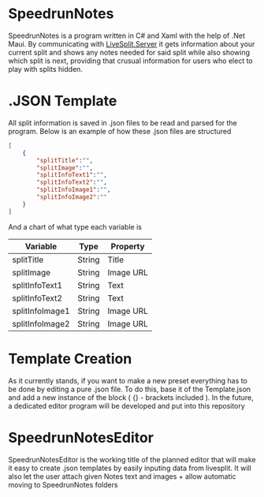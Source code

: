 # SpeedrunNotes
SpeedrunNotes is a program written in C# and Xaml with the help of .Net Maui. By communicating with [LiveSplit.Server](https://github.com/LiveSplit/LiveSplit.Server) it gets information about your current split and shows any notes
needed for said split while also showing which split is next, providing that crusual information for users who elect to play with splits hidden.

# .JSON Template
All split information is saved in .json files to be read and parsed for the program.
Below is an example of how these .json files are structured

```json
[
    {
        "splitTitle":"",
        "splitImage":"",
        "splitInfoText1":"",
        "splitInfoText2":"",
        "splitInfoImage1":"",
        "splitInfoImage2":""
    }
]
```
And a chart of what type each variable is

| Variable        | Type   | Property  |
| --------------- | ------ | --------- |
| splitTitle      | String | Title     |
| splitImage      | String | Image URL |
| splitInfoText1  | String | Text      |
| splitInfoText2  | String | Text      |
| splitInfoImage1 | String | Image URL |
| splitInfoImage2 | String | Image URL |

# Template Creation
As it currently stands, if you want to make a new preset everything has to be done by editing a pure .json file. To do this, base it of the Template.json and add a new instance of the block ( {} - brackets included ).
In the future, a dedicated editor program will be developed and put into this repository

# SpeedrunNotesEditor
SpeedrunNotesEditor is the working title of the planned editor that will make it easy to create .json templates by easily inputing data from livesplit. It will also let the user attach given Notes text and images + allow automatic moving
to SpeedrunNotes folders
